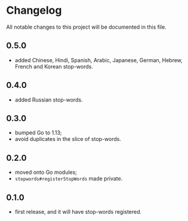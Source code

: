 # Changelog
All notable changes to this project will be documented in this file.

## 0.5.0
 - added Chinese, Hindi, Spanish, Arabic, Japanese, German, Hebrew, French and Korean stop-words.

## 0.4.0
 - added Russian stop-words.

## 0.3.0
 - bumped Go to 1.13;
 - avoid duplicates in the slice of stop-words.

## 0.2.0
 - moved onto Go modules;
 - `stopwords#registerStopWords` made private.

## 0.1.0
 - first release, and it will have stop-words registered.